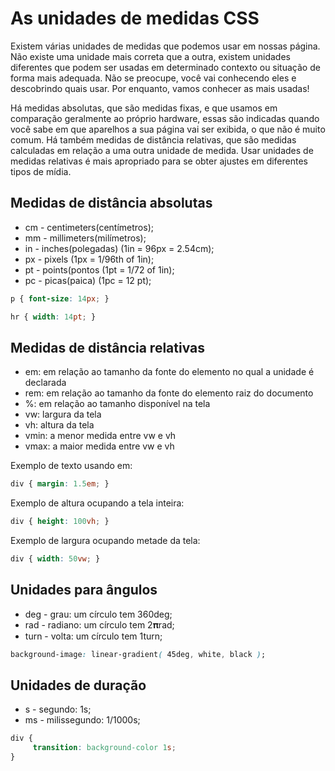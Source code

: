 # As unidades de medidas CSS

Existem várias unidades de medidas que podemos usar em nossas página. Não existe uma unidade mais correta que a outra, existem unidades diferentes que podem ser usadas em determinado contexto ou situação de forma mais adequada. Não se preocupe, você vai conhecendo eles e descobrindo quais usar. Por enquanto, vamos conhecer as mais usadas!

Há medidas absolutas, que são medidas fixas, e que usamos em comparação geralmente ao próprio hardware, essas são indicadas quando você sabe em que aparelhos a sua página vai ser exibida, o que não é muito comum. Há também medidas de distância relativas, que são medidas calculadas em relação a uma outra unidade de medida. Usar unidades de medidas relativas é mais apropriado para se obter ajustes em diferentes tipos de mídia.

## Medidas de distância absolutas

* cm - centimeters\(centímetros\);
* mm - millimeters\(milímetros\);
* in - inches\(polegadas\) \(1in = 96px = 2.54cm\);
* px - pixels \(1px = 1/96th of 1in\);
* pt - points\(pontos \(1pt = 1/72 of 1in\);
* pc - picas\(paica\) \(1pc = 12 pt\);

```css
p { font-size: 14px; }
```

```css
hr { width: 14pt; }
```

## Medidas de distância relativas

* em: em relação ao tamanho da fonte do elemento no qual a unidade é declarada
* rem: em relação ao tamanho da fonte do elemento raiz do documento
* %: em relação ao tamanho disponível na tela
* vw: largura da tela
* vh: altura da tela
* vmin: a menor medida entre vw e vh
* vmax: a maior medida entre vw e vh

Exemplo de texto usando em:

```css
div { margin: 1.5em; }
```

Exemplo de altura ocupando a tela inteira:

```css
div { height: 100vh; }
```

Exemplo de largura ocupando metade da tela:

```css
div { width: 50vw; }
```

## Unidades para ângulos

* deg - grau: um círculo tem 360deg;
* rad - radiano: um círculo tem 2𝛑rad;
* turn - volta: um círculo tem 1turn;

```css
background-image: linear-gradient( 45deg, white, black );
```

## Unidades de duração

* s - segundo: 1s;
* ms - milissegundo: 1/1000s;

```css
div {
     transition: background-color 1s;
}
```

